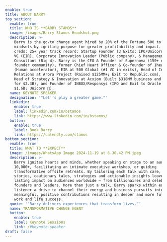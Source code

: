 ```yaml
---
enable: true
title: ABOUT BARRY
top_section:
  enable: true
  title: WHO IS **BARRY STAMOS**
  image: /images/Barry Stamos Headshot.png
  description: >-
    Barry is the go-to change agent hired by 20% of the Fortune 500 to transform
    mindsets by igniting purpose for greater profitability and impact. ⭐️ Street
    creds: 25+ year track record: Startup Founder (3 Exits: IPO/Unicorn), Tier 1
    VC (EIR), Corporate Innovation Leader (Public company), & Management
    Consultant (Big 4). Barry is the CEO & Founder of Supernova (150+ exited
    founder community), former Chief Heart Officer & Co-founder of 1heart.com
    (Human accelerator), EIR at 500 Global (#1 VC in exits), Head of Investor
    Relations at Arora Project (Raised $125MM+; Exit to Republic.com), Global
    Head of Strategy & Innovation at Acxiom (Built $318MM business and exited
    for $2.3B), and Founder of INBOX/Responsys (IPO and Exit to Oracle for
    $1.6B; Unicorn 🦄). 
  name: KEYNOTE SPEAKER
  designation: '"Let''s play a greater game."'
  linkedin:
    enable: true
    label: linkedin.com/in/bstamos
    link: https://www.linkedin.com/in/bstamos/
  button:
    enable: true
    label: Book Barry
    link: https://calendly.com/stamos
bottom_section:
  enable: true
  title: WHAT TO **EXPECT**
  image: /images/WhatsApp Image 2024-11-19 at 6.30.42 PM.jpeg
  description: >-
    Barry ignites hearts and minds, whether speaking on stage to an audience of
    10,000+, facilitating an intimate executive workshop, or guiding
    transformative offsite retreats. By tailoring each talk with care, his
    stories, cautionary tales, strategies and actionable insights leave a
    lasting impact on audiences worldwide — from billionaires and celebrities to
    founders and leaders. More than just a talk, Barry sparks within each
    listener a drive to channel their energy and business pursuits into
    meaningful, positive contributions resulting in deeper and more fulfilling
    work and life success.
  quote: '"Barry delivers experiences that transform lives."'
  name: TRANSFORMATIVE CHANGE AGENT
  button:
    enable: true
    label: Keynote Sessions
    link: /#keynote-speaker
draft: false
---
```

